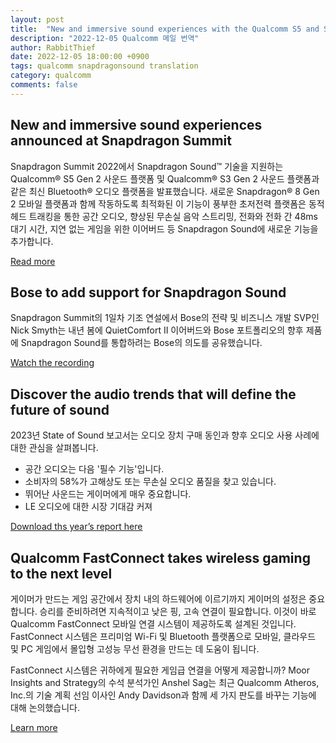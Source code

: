 ```yaml
---
layout: post
title:  "New and immersive sound experiences with the Qualcomm S5 and S3 Gen 2 Sound platforms"
description: "2022-12-05 Qualcomm 메일 번역"
author: RabbitThief
date: 2022-12-05 18:00:00 +0900
tags: qualcomm snapdragonsound translation 
category: qualcomm
comments: false
---	
```





## New and immersive sound experiences announced at Snapdragon Summit

Snapdragon Summit 2022에서 Snapdragon Sound™ 기술을 지원하는 Qualcomm® S5 Gen 2 사운드 플랫폼 및 Qualcomm® S3 Gen 2 사운드 플랫폼과 같은 최신 Bluetooth® 오디오 플랫폼을 발표했습니다. 새로운 Snapdragon® 8 Gen 2 모바일 플랫폼과 함께 작동하도록 최적화된 이 기능이 풍부한 초저전력 플랫폼은 동적 헤드 트래킹을 통한 공간 오디오, 향상된 무손실 음악 스트리밍, 전화와 전화 간 48ms 대기 시간, 지연 없는 게임을 위한 이어버드 등 Snapdragon Sound에 새로운 기능을 추가합니다.

[Read more](http://path.qualcomm.com/dc/qEtCYPdDrgh7DbDU2Hwx5u2NMgST2z1vNTZw8R8VZiwCBhGYyRXzS5gTUPhB5-PfZRvOI00H1u4-J-qB_yIAuh_FuYdJOs_5dfHz5XEBh9eKA3FzpF9PQwes4n2SdTVYJXTq5CHW-AISv-Qdnk4Jq4EhbK6QDUzqvn8z8HQ1uIHQoVMOkAAW-Cq2RgRONRQL7pWZnDYoODRWEAjetnhGM2DssBIJeOsbr1NHgbFRMJdzBjScnifxeT2EWXV8hYUA/Mzg1LVRXUy04MDMAAAGIbajgYhzVxWpEMGa1p6s660bRXuEE5k-edTtpBY0Tws44wQ7-OE2KkaMsmIICcJRENQqudW0=)


## Bose to add support for Snapdragon Sound

Snapdragon Summit의 1일차 기조 연설에서 Bose의 전략 및 비즈니스 개발 SVP인 Nick Smyth는 내년 봄에 QuietComfort II 이어버드와 Bose 포트폴리오의 향후 제품에 Snapdragon Sound를 통합하려는 Bose의 의도를 공유했습니다.

[Watch the recording](http://path.qualcomm.com/Mzg1LVRXUy04MDMAAAGIbajgYoQNVVtVekNL2kFVPBYSR7T7X6ACCGf6Husd-IHik3TfYLDfR52D4vu3mfwUAUwpLDE=)


## Discover the audio trends that will define the future of sound

2023년 State of Sound 보고서는 오디오 장치 구매 동인과 향후 오디오 사용 사례에 대한 관심을 살펴봅니다.

* 공간 오디오는 다음 '필수 기능'입니다.
* 소비자의 58%가 고해상도 또는 무손실 오디오 품질을 찾고 있습니다.
* 뛰어난 사운드는 게이머에게 매우 중요합니다.
* LE 오디오에 대한 시장 기대감 커져

[Download ths year’s report here](http://path.qualcomm.com/dc/BxRSIzPTlt_GBZ6eVrI2BloE8yxXGz9ul-rNpqqVSuFAqp5fQtN9Apo6q06Ek8Udg35D1rUWWX5vTrjTC36nvVJzIEev8EZWg4jokBhsvBLm0waIZSQRoUQnvgJvX12V-Po7iTNK2ctyseajix-bmA==/Mzg1LVRXUy04MDMAAAGIbajgYhzVxWpEMGa1p6s660bRXuEE5k-edTtpBY0Tws44wQ7-OE2KkaMsmIICcJRENQqudW0=)


## Qualcomm FastConnect takes wireless gaming to the next level

게이머가 만드는 게임 공간에서 장치 내의 하드웨어에 이르기까지 게이머의 설정은 중요합니다. 승리를 준비하려면 지속적이고 낮은 핑, 고속 연결이 필요합니다. 이것이 바로 Qualcomm FastConnect 모바일 연결 시스템이 제공하도록 설계된 것입니다. FastConnect 시스템은 프리미엄 Wi-Fi 및 Bluetooth 플랫폼으로 모바일, 클라우드 및 PC 게임에서 몰입형 고성능 무선 환경을 만드는 데 도움이 됩니다.

FastConnect 시스템은 귀하에게 필요한 게임급 연결을 어떻게 제공합니까? Moor Insights and Strategy의 수석 분석가인 Anshel Sag는 최근 Qualcomm Atheros, Inc.의 기술 계획 선임 이사인 Andy Davidson과 함께 세 가지 판도를 바꾸는 기능에 대해 논의했습니다.

[Learn more](http://path.qualcomm.com/Mzg1LVRXUy04MDMAAAGIbajgYhGRGAJOSj56L12UqfczLHkkjJsI86R0TiU5ZljKqRUHGpG9mmnsVsYmeA0OAYIa-tM=)
